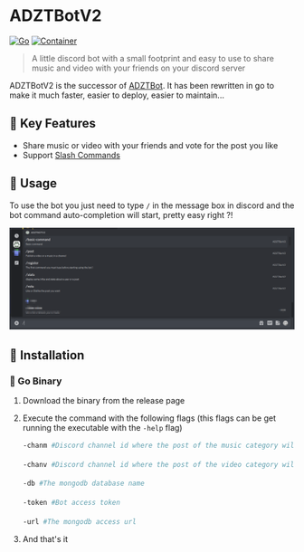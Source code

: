 # ADZTBotV2

[![Go](https://github.com/DarkOnion0/ADZTBotV2/actions/workflows/go.yml/badge.svg)](https://github.com/DarkOnion0/ADZTBotV2/actions/workflows/go.yml) [![Container](https://github.com/DarkOnion0/ADZTBotV2/actions/workflows/container.yml/badge.svg)](https://github.com/DarkOnion0/ADZTBotV2/actions/workflows/container.yml)

> A little discord bot with a small footprint and easy to use to share music and video with your friends on your discord server

ADZTBotV2 is the successor of [ADZTBot](https://github.com/DarkOnion0/ADZTBot). It has been rewritten in go to make it
much faster, easier to deploy, easier to maintain...

## 🚀 Key Features

- Share music or video with your friends and vote for the post you like
- Support [Slash Commands](https://support.discord.com/hc/en-us/articles/1500000368501-Slash-Commands-FAQ)

## 📖 Usage

To use the bot you just need to type `/` in the message box in discord and the bot command auto-completion will start,
pretty easy right ?!

![img.png](Pictures/UsageScreenCapture.png)

## 💾 Installation

### 🐹 Go Binary

1. Download the binary from the release page
2. Execute the command with the following flags (this flags can be get running the executable with the `-help` flag)

   ```sh
   -chanm #Discord channel id where the post of the music category will be sent to

   -chanv #Discord channel id where the post of the video category will be sent to

   -db #The mongodb database name

   -token #Bot access token

   -url #The mongodb access url

   ```

3. And that's it

<!--
### 📦 Container (Docker, Podman...)

#### 1. 💾 Installation

There is 2 way to install `ADZTBotV2` using container

1. **Downloading It,**
   You can download the prebuilt container with the container manager you want, currently [only linux container are built](#-supported-container-platform), for more information see [the package page](https://github.com/DarkOnion0/ADZTBotV2/pkgs/container/adztbotv2)

   ```sh
   podman pull ghcr.io/darkonion0/adztbotv2:THE_VERSION_YOU_WANT
   ```

   > **⚠️ The `latest` tag follow the master branch so it may be unstable or just not-working, USE IT AT YOUR OWNN RISKS⚠️**

2. **Building it,**

   You can build `ADZTBotV2` using any OCI container builder you want that support Dockerfile. The official and currently only supported methods is [Buildah](https://github.com/containers/buildah) but you can also build it with Docker.

   To build `ADZTBotV2` using buildah execute the following command

   ```shell
    buildah bud -t adztbotv2-local .
   ```

#### 2. ✨ Running

Execute the following command and replace the env variables value by your own (you can also run the container with docker by the way)

```sh
podman run -dt -e DB=$db -e URL=$url -e CHANM=$chanm -e CHANV=$chanv -e TOKEN=$token localhost adztbotv2-local:latest
```

#### 🌉 Supported Container Platform

- `linux/amd64`
- `linux/386`
- `linux/arm64`
- `linux/arm`
- **_✨ More coming soon...✨_**
-->